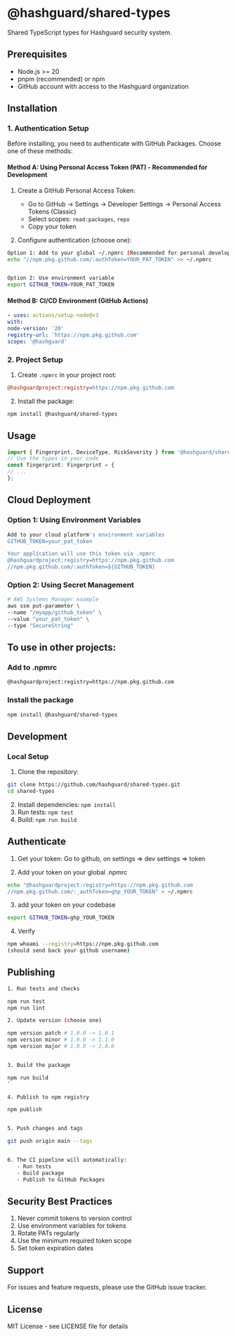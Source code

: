 # @hashguard/shared-types

Shared TypeScript types for Hashguard security system.


## Prerequisites

- Node.js >= 20
- pnpm (recommended) or npm
- GitHub account with access to the Hashguard organization


## Installation

### 1. Authentication Setup

Before installing, you need to authenticate with GitHub Packages. Choose one of these methods:

#### Method A: Using Personal Access Token (PAT) - Recommended for Development

1. Create a GitHub Personal Access Token:
   - Go to GitHub → Settings → Developer Settings → Personal Access Tokens (Classic)
   - Select scopes: `read:packages`, `repo`
   - Copy your token

2. Configure authentication (choose one):
```bash
Option 1: Add to your global ~/.npmrc (Recommended for personal development)
echo "//npm.pkg.github.com/:authToken=YOUR_PAT_TOKEN" >> ~/.npmrc


Option 2: Use environment variable
export GITHUB_TOKEN=YOUR_PAT_TOKEN
```

#### Method B: CI/CD Environment (GitHub Actions)

```yaml
- uses: actions/setup-node@v3
with:
node-version: '20'
registry-url: 'https://npm.pkg.github.com'
scope: '@hashguard'
```

### 2. Project Setup

1. Create `.npmrc` in your project root:
```ini
@hashguardproject:registry=https://npm.pkg.github.com
```


2. Install the package:
```bash
npm install @hashguard/shared-types
```

## Usage

```typescript
import { Fingerprint, DeviceType, RiskSeverity } from '@hashguard/shared-types';
// Use the types in your code
const fingerprint: Fingerprint = {
// ...
};
```

## Cloud Deployment

### Option 1: Using Environment Variables
```bash
Add to your cloud platform's environment variables
GITHUB_TOKEN=your_pat_token

Your application will use this token via .npmrc
@hashguardproject:registry=https://npm.pkg.github.com
//npm.pkg.github.com/:authToken=${GITHUB_TOKEN}
```
### Option 2: Using Secret Management
```bash
# AWS Systems Manager example
aws ssm put-parameter \
--name "/myapp/github_token" \
--value "your_pat_token" \
--type "SecureString"
```

## To use in other projects:

### Add to .npmrc
```bash
@hashguardproject:registry=https://npm.pkg.github.com
```

### Install the package
```bash
npm install @hashguard/shared-types
```

## Development

### Local Setup

1. Clone the repository:
```bash
git clone https://github.com/hashguard/shared-types.git
cd shared-types
```

2. Install dependencies: `npm install`
3. Run tests: `npm test`
4. Build: `npm run build`


## Authenticate

1. Get your token:
Go to github, on settings => dev settings => token

2. Add your token on your global .npmrc
```bash
echo "@hashguardproject:registry=https://npm.pkg.github.com 
//npm.pkg.github.com/:_authToken=ghp_YOUR_TOKEN" > ~/.npmrc
```
3. add your token on your codebase
```bash
export GITHUB_TOKEN=ghp_YOUR_TOKEN
```

4. Verify
```bash
npm whoami --registry=https://npm.pkg.github.com
(should send back your github username)
```

## Publishing

```bash
1. Run tests and checks

npm run test
npm run lint

2. Update version (choose one)

npm version patch # 1.0.0 -> 1.0.1
npm version minor # 1.0.0 -> 1.1.0
npm version major # 1.0.0 -> 2.0.0


3. Build the package

npm run build
`

4. Publish to npm registry

npm publish


5. Push changes and tags

git push origin main --tags


6. The CI pipeline will automatically:
   - Run tests
   - Build package
   - Publish to GitHub Packages
```

## Security Best Practices

1. Never commit tokens to version control
2. Use environment variables for tokens
3. Rotate PATs regularly
4. Use the minimum required token scope
5. Set token expiration dates

## Support

For issues and feature requests, please use the GitHub issue tracker.

## License

MIT License - see LICENSE file for details



